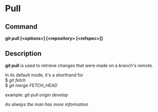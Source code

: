 Pull
===

Command
---
**git pull [\<options\>] [\<repository\> [\<refspec\>]]**

Description
---
**git pull** is used to retrieve changes that were made on a branch\'s remote.

In its default mode, it\'s a shorthand for\
$ *git fetch*\
$ *git merge FETCH\_HEAD*

example: *git pull origin develop*

*As always the man has more information*

